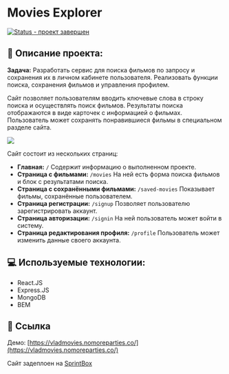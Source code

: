 # Movies Explorer

[![Status - проект завершен](https://img.shields.io/badge/Status-проект_завершен-2ea44f)](https://)

## 📰 Описание проекта:

**Задача:** Разработать сервис для поиска фильмов по запросу и сохранения их в личном кабинете пользователя. Реализовать функции поиска, сохранения фильмов и управления профилем.

Сайт позволяет пользователям вводить ключевые слова в строку поиска и осуществлять поиск фильмов. Результаты поиска отображаются в виде карточек с информацией о фильмах. Пользователь может сохранять понравившиеся фильмы в специальном разделе сайта.

![](./assets/movies.gif)

Сайт состоит из нескольких страниц:

- **Главная:** `/` Содержит информацию о выполненном проекте.
- **Страница с фильмами:** `/movies` На ней есть форма поиска фильмов и блок с результатами поиска.
- **Страница с сохранёнными фильмами:** `/saved-movies` Показывает фильмы, сохранённые пользователем.
- **Страница регистрации:** `/signup` Позволяет пользователю зарегистрировать аккаунт.
- **Страница авторизации:** `/signin` На ней пользователь может войти в систему.
- **Страница редактирования профиля:** `/profile` Пользователь может изменить данные своего аккаунта.

## 💻 Используемые технологии:

- React.JS
- Express.JS
- MongoDB
- BEM

## 🔗 Ссылка

Демо: [https://vladmovies.nomoreparties.co/](https://vladmovies.nomoreparties.co/)

Сайт задеплоен на [SprintBox](https://sprintbox/s40436/prices)
